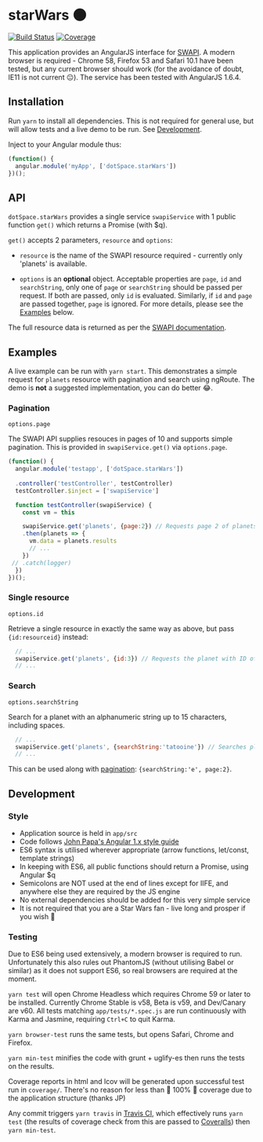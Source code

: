 # starWars 🌑

[![Build Status](https://travis-ci.org/underscoredotspace/starwars.svg?branch=master)](https://travis-ci.org/underscoredotspace/starwars) [![Coverage](https://coveralls.io/repos/github/underscoredotspace/starwars/badge.svg?branch=master)](https://coveralls.io/github/underscoredotspace/starwars?branch=master)

This application provides an AngularJS interface for [SWAPI](https://swapi.co). A modern browser is required - Chrome 58, Firefox 53 and Safari 10.1 have been tested, but any current browser should work (for the avoidance of doubt, IE11 is not current 😐). The service has been tested with AngularJS 1.6.4. 

## Installation

Run `yarn` to install all dependencies. This is not required for general use, but will allow tests and a live demo to be run. See [Development](#development). 

Inject to your Angular module thus:

````javascript
(function() {
  angular.module('myApp', ['dotSpace.starWars'])
})();
````

## API

`dotSpace.starWars` provides a single service `swapiService` with 1 public function `get()` which returns a Promise (with $q). 

`get()` accepts 2 parameters, `resource` and `options`: 

- `resource` is the name of the SWAPI resource required - currently only 'planets' is available. 

- `options` is an **optional** object. Acceptable properties are `page`, `id` and `searchString`, only one of `page` or `searchString` should be passed per request. If both are passed, only `id` is evaluated. Similarly, if `id` and `page` are passed together, `page` is ignored. For more details, please see the [Examples](#examples) below. 

The full resource data is returned as per the [SWAPI documentation](https://swapi.co/documentation#planets). 

## Examples

A live example can be run with `yarn start`. This demonstrates a simple request for `planets` resource with pagination and search using ngRoute. The demo is **not** a suggested implementation, you can do better 😂. 

### Pagination 
`options.page`

The SWAPI API supplies resouces in pages of 10 and supports simple pagination. This is provided in `swapiService.get()` via `options.page`. 

```javascript
(function() {
  angular.module('testapp', ['dotSpace.starWars'])
  
  .controller('testController', testController)
  testController.$inject = ['swapiService']

  function testController(swapiService) {
    const vm = this

    swapiService.get('planets', {page:2}) // Requests page 2 of planets resource
    .then(planets => {
      vm.data = planets.results
      // ...
    })
 // .catch(logger)
  })
})();
```

### Single resource
`options.id`

Retrieve a single resource in exactly the same way as above, but pass `{id:resourceid}` instead: 

```javascript
  // ...
  swapiService.get('planets', {id:3}) // Requests the planet with ID of 3
  // ...
```

### Search
`options.searchString`

Search for a planet with an alphanumeric string up to 15 characters, including spaces. 

```javascript
  // ...
  swapiService.get('planets', {searchString:'tatooine'}) // Searches planets resource for 'tatooine'
  // ...
```

This can be used along with [pagination](#pagination): `{searchString:'e', page:2}`. 

## Development

### Style

- Application source is held in `app/src`
- Code follows [John Papa's Angular 1.x style guide](https://github.com/johnpapa/angular-styleguide/tree/master/a1)
- ES6 syntax is utilised wherever appropriate (arrow functions, let/const, template strings)
- In keeping with ES6, all public functions should return a Promise, using Angular $q
- Semicolons are NOT used at the end of lines except for IIFE, and anywhere else they are required by the JS engine
- No external dependencies should be added for this very simple service
- It is not required that you are a Star Wars fan - live long and prosper if you wish 🖖

### Testing

Due to ES6 being used extensively, a modern browser is required to run. Unfortunately this also rules out PhantomJS (without utilising Babel or similar) as it does not support ES6, so real browsers are required at the moment. 

`yarn test` will open Chrome Headless which requires Chrome 59 or later to be installed. Currently Chrome Stable is v58, Beta is v59, and Dev/Canary are v60. All tests matching `app/tests/*.spec.js` are run continuously with Karma and Jasmine, requiring `Ctrl+C` to quit Karma. 

`yarn browser-test` runs the same tests, but opens Safari, Chrome and Firefox. 

`yarn min-test` minifies the code with grunt + uglify-es then runs the tests on the results. 

Coverage reports in html and lcov will be generated upon successful test run in `coverage/`. There's no reason for less than 🌟 100% 🌟 coverage due to the application structure (thanks JP)

Any commit triggers `yarn travis` in [Travis CI](https://travis-ci.org/underscoredotspace/starwars), which effectively runs `yarn test` (the results of coverage check from this are passed to [Coveralls](https://coveralls.io/github/underscoredotspace/starwars?branch=master)) then `yarn min-test`. 